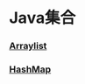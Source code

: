 <h1>Java集合</h1>

### [Arraylist](../../../articles/basics/collections/arrayList.md)
### [HashMap](../../../articles/basics/collections/hashMap.md)
